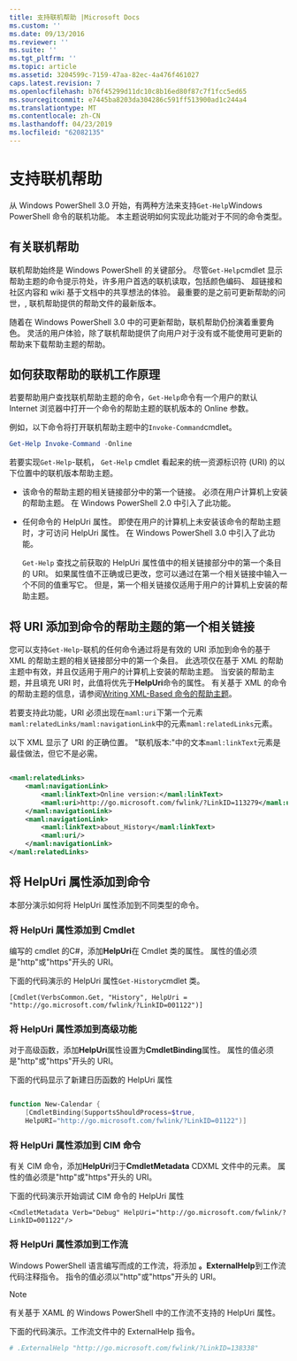 ```yaml
---
title: 支持联机帮助 |Microsoft Docs
ms.custom: ''
ms.date: 09/13/2016
ms.reviewer: ''
ms.suite: ''
ms.tgt_pltfrm: ''
ms.topic: article
ms.assetid: 3204599c-7159-47aa-82ec-4a476f461027
caps.latest.revision: 7
ms.openlocfilehash: b76f45299d11dc10c8b16ed80f87c7f1fcc5ed65
ms.sourcegitcommit: e7445ba8203da304286c591ff513900ad1c244a4
ms.translationtype: MT
ms.contentlocale: zh-CN
ms.lasthandoff: 04/23/2019
ms.locfileid: "62082135"
---
```

# <a name="supporting-online-help"></a>支持联机帮助

从 Windows PowerShell 3.0 开始，有两种方法来支持`Get-Help`Windows PowerShell 命令的联机功能。 本主题说明如何实现此功能对于不同的命令类型。

## <a name="about-online-help"></a>有关联机帮助

联机帮助始终是 Windows PowerShell 的关键部分。 尽管`Get-Help`cmdlet 显示帮助主题的命令提示符处，许多用户首选的联机读取，包括颜色编码、 超链接和社区内容和 wiki 基于文档中的共享想法的体验。 最重要的是之前可更新帮助的问世，, 联机帮助提供的帮助文件的最新版本。

随着在 Windows PowerShell 3.0 中的可更新帮助，联机帮助仍扮演着重要角色。 灵活的用户体验，除了联机帮助提供了向用户对于没有或不能使用可更新的帮助来下载帮助主题的帮助。

## <a name="how-get-help--online-works"></a>如何获取帮助的联机工作原理

若要帮助用户查找联机帮助主题的命令，`Get-Help`命令有一个用户的默认 Internet 浏览器中打开一个命令的帮助主题的联机版本的 Online 参数。

例如，以下命令将打开联机帮助主题中的`Invoke-Command`cmdlet。

```powershell
Get-Help Invoke-Command -Online
```

若要实现`Get-Help`-联机， `Get-Help` cmdlet 看起来的统一资源标识符 (URI) 的以下位置中的联机版本帮助主题。

- 该命令的帮助主题的相关链接部分中的第一个链接。 必须在用户计算机上安装的帮助主题。 在 Windows PowerShell 2.0 中引入了此功能。

- 任何命令的 HelpUri 属性。 即使在用户的计算机上未安装该命令的帮助主题时，才可访问 HelpUri 属性。 在 Windows PowerShell 3.0 中引入了此功能。

  `Get-Help` 查找之前获取的 HelpUri 属性值中的相关链接部分中的第一个条目的 URI。 如果属性值不正确或已更改，您可以通过在第一个相关链接中输入一个不同的值重写它。 但是，第一个相关链接仅适用于用户的计算机上安装的帮助主题。

## <a name="adding-a-uri-to-the-first-related-link-of-a-command-help-topic"></a>将 URI 添加到命令的帮助主题的第一个相关链接

您可以支持`Get-Help`-联机的任何命令通过将是有效的 URI 添加到命令的基于 XML 的帮助主题的相关链接部分中的第一个条目。 此选项仅在基于 XML 的帮助主题中有效，并且仅适用于用户的计算机上安装的帮助主题。 当安装的帮助主题，并且填充 URI 时，此值将优先于**HelpUri**命令的属性。 有关基于 XML 的命令的帮助主题的信息，请参阅[Writing XML-Based 命令的帮助主题](../help/writing-xml-based-help-topics-for-commands.md)。

若要支持此功能，URI 必须出现在`maml:uri`下第一个元素`maml:relatedLinks/maml:navigationLink`中的元素`maml:relatedLinks`元素。

以下 XML 显示了 URI 的正确位置。 "联机版本:"中的文本`maml:linkText`元素是最佳做法，但它不是必需。

```xml

<maml:relatedLinks>
    <maml:navigationLink>
        <maml:linkText>Online version:</maml:linkText>
        <maml:uri>http://go.microsoft.com/fwlink/?LinkID=113279</maml:uri>
    </maml:navigationLink>
    <maml:navigationLink>
        <maml:linkText>about_History</maml:linkText>
        <maml:uri/>
    </maml:navigationLink>
</maml:relatedLinks>
```

## <a name="adding-the-helpuri-property-to-a-command"></a>将 HelpUri 属性添加到命令

本部分演示如何将 HelpUri 属性添加到不同类型的命令。

### <a name="adding-a-helpuri-property-to-a-cmdlet"></a>将 HelpUri 属性添加到 Cmdlet

编写的 cmdlet 的C#，添加**HelpUri**在 Cmdlet 类的属性。 属性的值必须是"http"或"https"开头的 URI。

下面的代码演示的 HelpUri 属性`Get-History`cmdlet 类。

```
[Cmdlet(VerbsCommon.Get, "History", HelpUri = "http://go.microsoft.com/fwlink/?LinkID=001122")]
```

### <a name="adding-a-helpuri-property-to-an-advanced-function"></a>将 HelpUri 属性添加到高级功能

对于高级函数，添加**HelpUri**属性设置为**CmdletBinding**属性。 属性的值必须是"http"或"https"开头的 URI。

下面的代码显示了新建日历函数的 HelpUri 属性

```powershell

function New-Calendar {
    [CmdletBinding(SupportsShouldProcess=$true,
    HelpURI="http://go.microsoft.com/fwlink/?LinkID=01122")]
```

### <a name="adding-a-helpuri-attribute-to-a-cim-command"></a>将 HelpUri 属性添加到 CIM 命令

有关 CIM 命令，添加**HelpUri**归于**CmdletMetadata** CDXML 文件中的元素。 属性的值必须是"http"或"https"开头的 URI。

下面的代码演示开始调试 CIM 命令的 HelpUri 属性

```
<CmdletMetadata Verb="Debug" HelpUri="http://go.microsoft.com/fwlink/?LinkID=001122"/>
```

### <a name="adding-a-helpuri-attribute-to-a-workflow"></a>将 HelpUri 属性添加到工作流

Windows PowerShell 语言编写而成的工作流，将添加 **。ExternalHelp**到工作流代码注释指令。 指令的值必须以"http"或"https"开头的 URI。

> [!NOTE]
> 有关基于 XAML 的 Windows PowerShell 中的工作流不支持的 HelpUri 属性。

下面的代码演示。工作流文件中的 ExternalHelp 指令。

```powershell
# .ExternalHelp "http://go.microsoft.com/fwlink/?LinkID=138338"
```